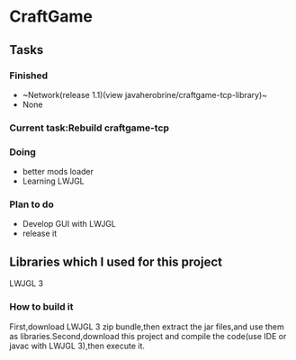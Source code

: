 # CraftGame
## Tasks
### Finished
- ~Network(release 1.1)(view javaherobrine/craftgame-tcp-library)~
- None
### Current task:Rebuild craftgame-tcp
### Doing
- better mods loader
- Learning LWJGL

### Plan to do
- Develop GUI with LWJGL
- release it

## Libraries which I used for this project
LWJGL 3
### How to build it
First,download LWJGL 3 zip bundle,then extract the jar files,and use them as libraries.Second,download this project and compile the code(use IDE or javac with LWJGL 3),then execute it.